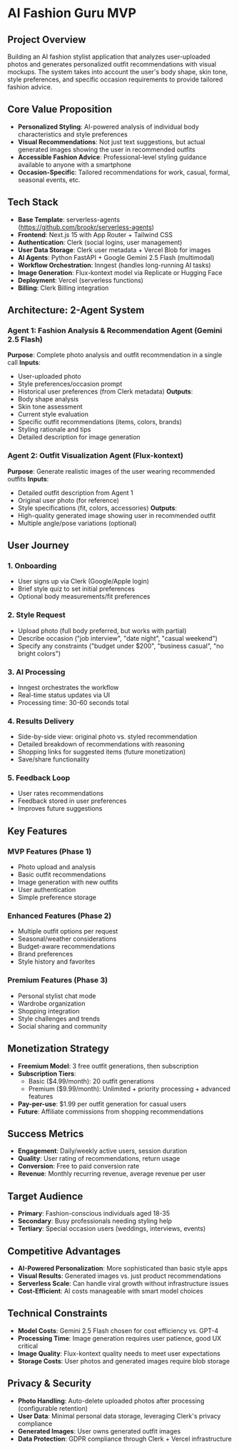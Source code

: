# AI Fashion Guru MVP

## Project Overview
Building an AI fashion stylist application that analyzes user-uploaded photos and generates personalized outfit recommendations with visual mockups. The system takes into account the user's body shape, skin tone, style preferences, and specific occasion requirements to provide tailored fashion advice.

## Core Value Proposition
- **Personalized Styling**: AI-powered analysis of individual body characteristics and style preferences
- **Visual Recommendations**: Not just text suggestions, but actual generated images showing the user in recommended outfits
- **Accessible Fashion Advice**: Professional-level styling guidance available to anyone with a smartphone
- **Occasion-Specific**: Tailored recommendations for work, casual, formal, seasonal events, etc.

## Tech Stack
- **Base Template**: serverless-agents (https://github.com/brookr/serverless-agents)
- **Frontend**: Next.js 15 with App Router + Tailwind CSS
- **Authentication**: Clerk (social logins, user management)
- **User Data Storage**: Clerk user metadata + Vercel Blob for images
- **AI Agents**: Python FastAPI + Google Gemini 2.5 Flash (multimodal)
- **Workflow Orchestration**: Inngest (handles long-running AI tasks)
- **Image Generation**: Flux-kontext model via Replicate or Hugging Face
- **Deployment**: Vercel (serverless functions)
- **Billing**: Clerk Billing integration

## Architecture: 2-Agent System

### Agent 1: Fashion Analysis & Recommendation Agent (Gemini 2.5 Flash)
**Purpose**: Complete photo analysis and outfit recommendation in a single call
**Inputs**: 
- User-uploaded photo
- Style preferences/occasion prompt
- Historical user preferences (from Clerk metadata)
**Outputs**:
- Body shape analysis
- Skin tone assessment
- Current style evaluation
- Specific outfit recommendations (items, colors, brands)
- Styling rationale and tips
- Detailed description for image generation

### Agent 2: Outfit Visualization Agent (Flux-kontext)
**Purpose**: Generate realistic images of the user wearing recommended outfits
**Inputs**:
- Detailed outfit description from Agent 1
- Original user photo (for reference)
- Style specifications (fit, colors, accessories)
**Outputs**:
- High-quality generated image showing user in recommended outfit
- Multiple angle/pose variations (optional)

## User Journey

### 1. Onboarding
- User signs up via Clerk (Google/Apple login)
- Brief style quiz to set initial preferences
- Optional body measurements/fit preferences

### 2. Style Request
- Upload photo (full body preferred, but works with partial)
- Describe occasion ("job interview", "date night", "casual weekend")
- Specify any constraints ("budget under $200", "business casual", "no bright colors")

### 3. AI Processing
- Inngest orchestrates the workflow
- Real-time status updates via UI
- Processing time: 30-60 seconds total

### 4. Results Delivery
- Side-by-side view: original photo vs. styled recommendation
- Detailed breakdown of recommendations with reasoning
- Shopping links for suggested items (future monetization)
- Save/share functionality

### 5. Feedback Loop
- User rates recommendations
- Feedback stored in user preferences
- Improves future suggestions

## Key Features

### MVP Features (Phase 1)
- Photo upload and analysis
- Basic outfit recommendations
- Image generation with new outfits
- User authentication
- Simple preference storage

### Enhanced Features (Phase 2)
- Multiple outfit options per request
- Seasonal/weather considerations
- Budget-aware recommendations
- Brand preferences
- Style history and favorites

### Premium Features (Phase 3)
- Personal stylist chat mode
- Wardrobe organization
- Shopping integration
- Style challenges and trends
- Social sharing and community

## Monetization Strategy
- **Freemium Model**: 3 free outfit generations, then subscription
- **Subscription Tiers**: 
  - Basic ($4.99/month): 20 outfit generations
  - Premium ($9.99/month): Unlimited + priority processing + advanced features
- **Pay-per-use**: $1.99 per outfit generation for casual users
- **Future**: Affiliate commissions from shopping recommendations

## Success Metrics
- **Engagement**: Daily/weekly active users, session duration
- **Quality**: User rating of recommendations, return usage
- **Conversion**: Free to paid conversion rate
- **Revenue**: Monthly recurring revenue, average revenue per user

## Target Audience
- **Primary**: Fashion-conscious individuals aged 18-35
- **Secondary**: Busy professionals needing styling help
- **Tertiary**: Special occasion users (weddings, interviews, events)

## Competitive Advantages
- **AI-Powered Personalization**: More sophisticated than basic style apps
- **Visual Results**: Generated images vs. just product recommendations
- **Serverless Scale**: Can handle viral growth without infrastructure issues
- **Cost-Efficient**: AI costs manageable with smart model choices

## Technical Constraints
- **Model Costs**: Gemini 2.5 Flash chosen for cost efficiency vs. GPT-4
- **Processing Time**: Image generation requires user patience, good UX critical
- **Image Quality**: Flux-kontext quality needs to meet user expectations
- **Storage Costs**: User photos and generated images require blob storage

## Privacy & Security
- **Photo Handling**: Auto-delete uploaded photos after processing (configurable retention)
- **User Data**: Minimal personal data storage, leveraging Clerk's privacy compliance
- **Generated Images**: User owns generated outfit images
- **Data Protection**: GDPR compliance through Clerk + Vercel infrastructure